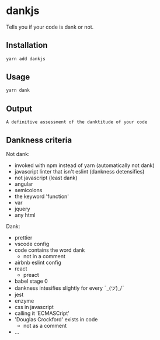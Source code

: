 # dankjs

Tells you if your code is dank or not.

## Installation 

``` bash
yarn add dankjs
```

## Usage

``` bash
yarn dank
```

## Output

```
A definitive assessment of the danktitude of your code
```

## Dankness criteria

Not dank:
- invoked with npm instead of yarn (automatically not dank)
- javascript linter that isn't eslint (dankness detensifies)
- not javascript (least dank)
- angular
- semicolons
- the keyword 'function'
- var
- jquery
- any html 

Dank:
- prettier
- vscode config
- code contains the word dank
  - not in a comment
- airbnb eslint config
- react
  - preact
- babel stage 0
- dankness intesifies slightly for every ¯\_(ツ)_/¯
- jest
- enzyme
- css in javascript
- calling it 'ECMASCript'
- 'Douglas Crockford' exists in code
  - not as a comment
- ...

